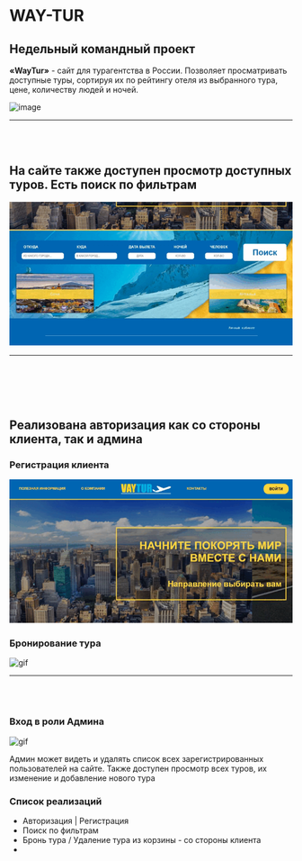 # WAY-TUR

<h2> Недельный командный проект </h2>

**«WayTur»** - сайт для турагентства в России. Позволяет просматривать доступные туры, сортируя их по рейтингу отеля из выбранного тура, цене, количеству людей и ночей.

![image](https://github.com/Mataew/WAY-TUR/blob/main/gifs/сайт.gif)
___

<br><br>

## На сайте также доступен просмотр доступных туров. Есть поиск по фильтрам ##

![gif](https://github.com/Mataew/WAY-TUR/blob/main/gifs/поиск.gif)
___ 
<br><br><br><br>
## Реализована авторизация как со стороны клиента, так и админа ##

### Регистрация клиента ###
![gif](https://github.com/Mataew/WAY-TUR/blob/main/gifs/регистрация.gif)

### Бронирование тура ###
![gif](https://github.com/Mataew/WAY-TUR/blob/main/gifs/Бронь%20тура.gif)
___
<br><br>
### Вход в роли Админа ###
![gif](https://github.com/Mataew/WAY-TUR/blob/main/gifs/админка.gif)
<br>
<p>
  Админ может видеть и удалять список всех зарегистрированных пользователей на сайте. Также доступен просмотр всех туров, их изменение и добавление нового тура
</p>

### Список реализаций ###

* Авторизация | Регистрация
* Поиск по фильтрам
* Бронь тура / Удаление тура из корзины - со стороны клиента
* 
